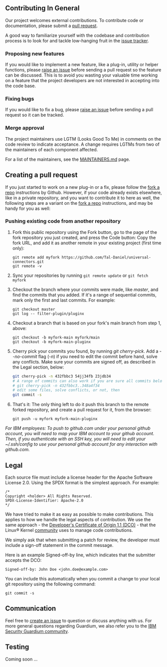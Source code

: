 ## Contributing In General
Our project welcomes external contributions. To contribute code or documentation, please submit a [pull request](https://github.com/IBM/logstash-filter-mongodb-guardium/pulls).

A good way to familiarize yourself with the codebase and contribution process is
to look for and tackle low-hanging fruit in the  [issue tracker][issues].

### Proposing new features

If you would like to implement a new feature, like a plug-in, utility or helper functions, please [raise an issue][issues] before sending a pull request so the feature can be discussed. This is to avoid
you wasting your valuable time working on a feature that the project developers
are not interested in accepting into the code base.

### Fixing bugs

If you would like to fix a bug, please [raise an issue][issues] before sending a
pull request so it can be tracked.

### Merge approval

The project maintainers use LGTM (Looks Good To Me) in comments on the code
review to indicate acceptance. A change requires LGTMs from two of the
maintainers of each component affected.

For a list of the maintainers, see the [MAINTAINERS.md](MAINTAINERS.md) page.


## Creating a pull request

If you just started to work on a new plug-in or a fix, please follow the [fork a repo][fork-a-repo] instructions by Github. However, if your code already exists elsewhere, like in a private repository, and you want to contribute it to here as well, the following steps are a variant on the [fork a repo][fork-a-repo] instructions, and may be handy for you as well: 

### Pushing existing code from another repository

1. Fork this public repository using the Fork button, go to the page of the fork repository you just created, and press the Code button: Copy the fork URL, and add it as another remote in your existing project (first time only):  
    ```
    git remote add myfork https://github.com/Tal-Daniel/universal-connectors.git
    git remote -v
    ```
2. Sync your repositories by running `git remote update` or `git fetch myfork`

3. Checkout the branch where your commits were made, like _master_, and find the commits that you added. If it's a range of sequential commits, mark only the first and last commits. For example: 
    
    ```
    git checkout master
    git log -- filter-plugin/pluginx
    ```

4. Checkout a branch that is based on your fork's main branch from step 1, above:
    
    ```
    git checkout -b myfork-main myfork/main
    git checkout -b myfork-main-pluginx
    ```

5. Cherry pick your commits you found, by running _git cherry-pick_. Add a _--no-commit_ flag (_-n_) if you need to edit the commit before hand, solve any conflicts. Make sure your commits are signed off, as described in the Legal section, below: 
    ```bash
    git cherry-pick -n 432fbbc3 54jj34fb 23jdb34 
    # A range of commits can also work if you are sure all commits belong: 
    # git cherry-pick -n 432fbbc3..348a4f34
    # edit some files, solve conflicts, or not, then
    git commit -s
    ```

6. That's it: The only thing left to do it push this branch to the remote forked repository, and create a pull request for it, from the browser: 
  
   ```
   git push -u myfork myfork-main-pluginx
   ```

_For IBM employees: To push to github.com under your personal github account, you will need to map your IBM account to your github account. Then, if you authenticate with an SSH key, you will need to edit your ~/.ssh/config to use your personal github account for any interaction with github.com._


## Legal

Each source file must include a license header for the Apache
Software License 2.0. Using the SPDX format is the simplest approach.
For example: 

```
/*
Copyright <holder> All Rights Reserved.
SPDX-License-Identifier: Apache-2.0
*/
```

We have tried to make it as easy as possible to make contributions. This
applies to how we handle the legal aspects of contribution. We use the
same approach - the [Developer's Certificate of Origin 1.1 (DCO)][DCO] - that the Linux® Kernel [community](https://elinux.org/Developer_Certificate_Of_Origin)
uses to manage code contributions.

We simply ask that when submitting a patch for review, the developer
must include a sign-off statement in the commit message.

Here is an example Signed-off-by line, which indicates that the
submitter accepts the DCO:

```
Signed-off-by: John Doe <john.doe@example.com>
```

You can include this automatically when you commit a change to your
local git repository using the following command:

```
git commit -s
```

## Communication
Feel free to [create an issue][issues] to question or discuss anything with us. For more general questions regarding Guardium, we also refer you to the [IBM Security Guardium community][Guardium community].

## Testing

Coming soon ...

<!-- links -->
[issues]: https://github.com/IBM/universal-connectors/issues

[DCO]: https://developercertificate.org/

[Guardium community]: https://community.ibm.com/community/user/security/communities/community-home?communitykey=aa1a6549-4b51-421a-9c67-6dd41e65ef85&tab=groupdetails

[README.md]: ./README.md

[fork-a-repo]: https://docs.github.com/en/get-started/quickstart/fork-a-repo